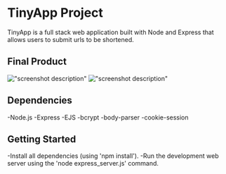 # TinyApp Project

TinyApp is a full stack web application built with Node and Express that allows users to submit urls to be shortened.  

## Final Product

!["screenshot description"](#)
!["screenshot description"](#)

## Dependencies

-Node.js
-Express
-EJS
-bcrypt
-body-parser
-cookie-session

## Getting Started

-Install all dependencies (using 'npm install').
-Run the development web server using the 'node express_server.js' command.

